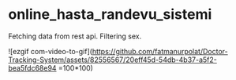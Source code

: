 # online_hasta_randevu_sistemi

Fetching data from rest api.
Filtering sex.

![ezgif com-video-to-gif](https://github.com/fatmanurpolat/Doctor-Tracking-System/assets/82556567/20eff45d-54db-4b37-a5f2-bea5fdc68e94 =100*100)
